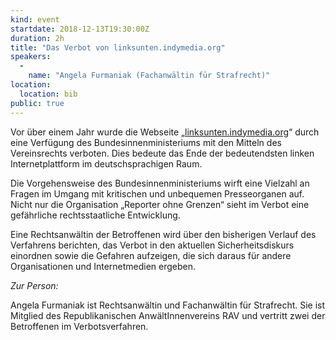 ```yaml
---
kind: event
startdate: 2018-12-13T19:30:00Z
duration: 2h
title: "Das Verbot von linksunten.indymedia.org"
speakers:
  -
    name: "Angela Furmaniak (Fachanwältin für Strafrecht)"
location:
  location: bib
public: true
---
```

Vor über einem Jahr wurde die Webseite „[linksunten.indymedia.org](https://linksunten.indymedia.org)“ durch eine Verfügung des  Bundesinnenministeriums mit den Mitteln des Vereinsrechts verboten. Dies bedeute das Ende der bedeutendsten linken Internetplattform im deutschsprachigen Raum. 

Die Vorgehensweise des Bundesinnenministeriums wirft eine Vielzahl an Fragen im Umgang mit kritischen und unbequemen Presseorganen auf. Nicht nur die Organisation „Reporter ohne Grenzen“ sieht im Verbot eine gefährliche rechtsstaatliche Entwicklung. 

Eine Rechtsanwältin der Betroffenen wird über den bisherigen Verlauf des Verfahrens berichten,  das Verbot in den aktuellen Sicherheitsdiskurs einordnen sowie die Gefahren aufzeigen, die sich daraus für andere Organisationen und Internetmedien ergeben. 


*Zur Person:*

Angela Furmaniak ist Rechtsanwältin und Fachanwältin für Strafrecht. Sie ist Mitglied des Republikanischen AnwältInnenvereins RAV und vertritt zwei der Betroffenen im Verbotsverfahren. 
